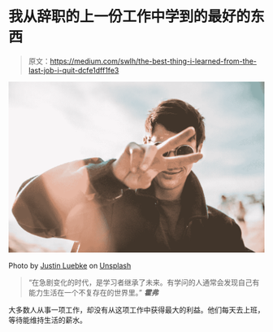 # 我从辞职的上一份工作中学到的最好的东西

> 原文：<https://medium.com/swlh/the-best-thing-i-learned-from-the-last-job-i-quit-dcfe1dff1fe3>

![](img/29e5cf863ecdddb41de07e5c8b1f3d12.png)

Photo by [Justin Luebke](https://unsplash.com/photos/tmtizwShVRo?utm_source=unsplash&utm_medium=referral&utm_content=creditCopyText) on [Unsplash](https://unsplash.com/?utm_source=unsplash&utm_medium=referral&utm_content=creditCopyText)

> “在急剧变化的时代，是学习者继承了未来。有学问的人通常会发现自己有能力生活在一个不复存在的世界里。”
> ***霍弗***

大多数人从事一项工作，却没有从这项工作中获得最大的利益。他们每天去上班，等待能维持生活的薪水。